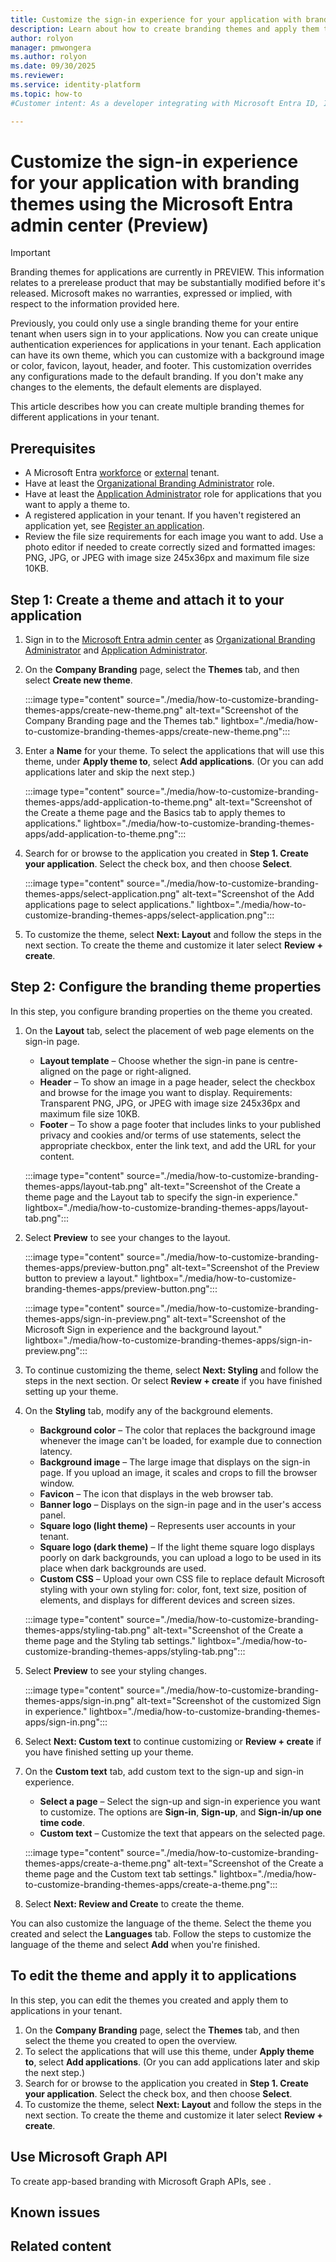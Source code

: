 ```yaml
---
title: Customize the sign-in experience for your application with branding themes using the Microsoft Entra admin center (Preview)
description: Learn about how to create branding themes and apply them to the sign-in experience for your application using the Microsoft Entra admin center.
author: rolyon
manager: pmwongera
ms.author: rolyon
ms.date: 09/30/2025
ms.reviewer: 
ms.service: identity-platform
ms.topic: how-to
#Customer intent: As a developer integrating with Microsoft Entra ID, I want to customize the sign-in experience for my application.

---
```


# Customize the sign-in experience for your application with branding themes using the Microsoft Entra admin center (Preview)

> [!IMPORTANT]
> Branding themes for applications are currently in PREVIEW.
> This information relates to a prerelease product that may be substantially modified before it's released. Microsoft makes no warranties, expressed or implied, with respect to the information provided here.

Previously, you could only use a single branding theme for your entire tenant when users sign in to your applications. Now you can create unique authentication experiences for applications in your tenant. Each application can have its own theme, which you can customize with a background image or color, favicon, layout, header, and footer. This customization overrides any configurations made to the default branding. If you don't make any changes to the elements, the default elements are displayed.

This article describes how you can create multiple branding themes for different applications in your tenant.

## Prerequisites

- A Microsoft Entra [workforce](../fundamentals/create-new-tenant.md) or [external](../external-id/customers/quickstart-tenant-setup.md) tenant.
- Have at least the [Organizational Branding Administrator](../identity/role-based-access-control/permissions-reference.md#organizational-branding-administrator) role.
- Have at least the [Application Administrator](../identity/role-based-access-control/permissions-reference.md#application-administrator) role for applications that you want to apply a theme to.
- A registered application in your tenant. If you haven't registered an application yet, see [Register an application](../identity-platform/quickstart-register-app.md).
- Review the file size requirements for each image you want to add. Use a photo editor if needed to create correctly sized and formatted images: PNG, JPG, or JPEG with image size 245x36px and maximum file size 10KB.

## Step 1: Create a theme and attach it to your application

1. Sign in to the [Microsoft Entra admin center](https://entra.microsoft.com/) as [Organizational Branding Administrator](../identity/role-based-access-control/permissions-reference.md#organizational-branding-administrator) and [Application Administrator](../identity/role-based-access-control/permissions-reference.md#application-administrator).

1. On the **Company Branding** page, select the **Themes** tab, and then select **Create new theme**.
   
    :::image type="content" source="./media/how-to-customize-branding-themes-apps/create-new-theme.png" alt-text="Screenshot of the Company Branding page and the Themes tab." lightbox="./media/how-to-customize-branding-themes-apps/create-new-theme.png":::
   
1. Enter a **Name** for your theme. To select the applications that will use this theme, under **Apply theme to**, select **Add applications**. (Or you can add applications later and skip the next step.)

    :::image type="content" source="./media/how-to-customize-branding-themes-apps/add-application-to-theme.png" alt-text="Screenshot of the Create a theme page and the Basics tab to apply themes to applications." lightbox="./media/how-to-customize-branding-themes-apps/add-application-to-theme.png":::

1. Search for or browse to the application you created in **Step 1. Create your application**. Select the check box, and then choose **Select**.
   
    :::image type="content" source="./media/how-to-customize-branding-themes-apps/select-application.png" alt-text="Screenshot of the Add applications page to select applications." lightbox="./media/how-to-customize-branding-themes-apps/select-application.png":::

1. To customize the theme, select  **Next: Layout** and follow the steps in the next section. To create the theme and customize it later select **Review + create**.

## Step 2: Configure the branding theme properties

In this step, you configure branding properties on the theme you created.

1. On the **Layout** tab, select the placement of web page elements on the sign-in page.
   - **Layout template** – Choose whether the sign-in pane is centre-aligned on the page or right-aligned.
   - **Header** – To show an image in a page header, select the checkbox and browse for the image you want to display. Requirements: Transparent PNG, JPG, or JPEG with image size 245x36px and maximum file size 10KB.
   - **Footer** – To show a page footer that includes links to your published privacy and cookies and/or terms of use statements, select the appropriate checkbox, enter the link text, and add the URL for your content.
     
    :::image type="content" source="./media/how-to-customize-branding-themes-apps/layout-tab.png" alt-text="Screenshot of the Create a theme page and the Layout tab to specify the sign-in experience." lightbox="./media/how-to-customize-branding-themes-apps/layout-tab.png":::

1. Select **Preview** to see your changes to the layout.
   
    :::image type="content" source="./media/how-to-customize-branding-themes-apps/preview-button.png" alt-text="Screenshot of the Preview button to preview a layout." lightbox="./media/how-to-customize-branding-themes-apps/preview-button.png":::

    :::image type="content" source="./media/how-to-customize-branding-themes-apps/sign-in-preview.png" alt-text="Screenshot of the Microsoft Sign in experience and the background layout." lightbox="./media/how-to-customize-branding-themes-apps/sign-in-preview.png":::

1. To continue customizing the theme, select **Next: Styling** and follow the steps in the next section. Or select **Review + create** if you have finished setting up your theme.

1. On the **Styling** tab, modify any of the background elements.
   - **Background color** – The color that replaces the background image whenever the image can't be loaded, for example due to connection latency.
   - **Background image** – The large image that displays on the sign-in page. If you upload an image, it scales and crops to fill the browser window.
   - **Favicon** – The icon that displays in the web browser tab.
   - **Banner logo** – Displays on the sign-in page and in the user's access panel.
   - **Square logo (light theme)** – Represents user accounts in your tenant.
   - **Square logo (dark theme)** – If the light theme square logo displays poorly on dark backgrounds, you can upload a logo to be used in its place when dark backgrounds are used.
   - **Custom CSS** – Upload your own CSS file to replace default Microsoft styling with your own styling for: color, font, text size, position of elements, and displays for different devices and screen sizes.
     
    :::image type="content" source="./media/how-to-customize-branding-themes-apps/styling-tab.png" alt-text="Screenshot of the Create a theme page and the Styling tab settings." lightbox="./media/how-to-customize-branding-themes-apps/styling-tab.png":::

1. Select **Preview** to see your styling changes.
   
    :::image type="content" source="./media/how-to-customize-branding-themes-apps/sign-in.png" alt-text="Screenshot of the customized Sign in experience." lightbox="./media/how-to-customize-branding-themes-apps/sign-in.png":::

1. Select **Next: Custom text** to continue customizing or **Review + create** if you have finished setting up your theme.
1. On the **Custom text** tab, add custom text to the sign-up and sign-in experience.
   - **Select a page** – Select the sign-up and sign-in experience you want to customize. The options are **Sign-in**, **Sign-up**, and **Sign-in/up one time code**.
   - **Custom text** – Customize the text that appears on the selected page.
     
    :::image type="content" source="./media/how-to-customize-branding-themes-apps/create-a-theme.png" alt-text="Screenshot of the Create a theme page and the Custom text tab settings." lightbox="./media/how-to-customize-branding-themes-apps/create-a-theme.png":::

1. Select **Next: Review and Create** to create the theme.

You can also customize the language of the theme. Select the theme you created and select the **Languages** tab. Follow the steps to customize the language of the theme and select **Add** when you're finished.

## To edit the theme and apply it to applications

In this step, you can edit the themes you created and apply them to applications in your tenant.

1. On the **Company Branding** page, select the **Themes** tab, and then select the theme you created to open the overview.
1. To select the applications that will use this theme, under **Apply theme to**, select **Add applications**. (Or you can add applications later and skip the next step.)
1. Search for or browse to the application you created in **Step 1. Create your application**. Select the check box, and then choose **Select**.
1. To customize the theme, select **Next: Layout** and follow the steps in the next section. To create the theme and customize it later select **Review + create**.

## Use Microsoft Graph API

To create app-based branding with Microsoft Graph APIs, see .

## Known issues

## Related content
